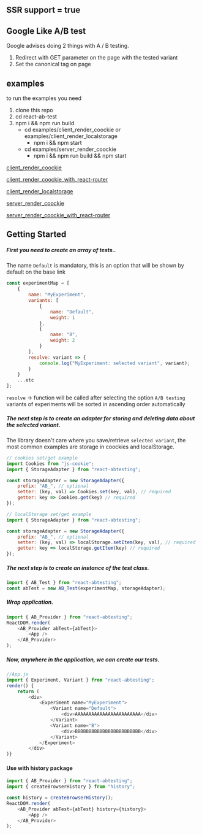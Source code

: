 ## SSR support = true

## Google Like A/B test

Google advises doing 2 things with A / B testing.

1. Redirect with GET parameter on the page with the tested variant
2. Set the canonical tag on page

## examples

to run the examples you need

1. clone this repo
2. cd react-ab-test
3. npm i && npm run build
    - cd examples/client_render_coockie or examples/client_render_localstorage
        - npm i && npm start
    - cd examples/server_render_coockie
        - npm i && npm run build && npm start

[client_render_coockie](https://github.com/101internet/react-ab-test/tree/master/examples/client_render_coockie)

[client_render_coockie_with_react-router](https://github.com/101internet/react-ab-test/tree/next/examples/client_render_coockie_with_react-router)

[client_render_localstorage](https://github.com/101internet/react-ab-test/tree/master/examples/client_render_localstorage)

[server_render_coockie](https://github.com/101internet/react-ab-test/tree/master/examples/server_render_coockie)

[server_render_coockie_with_react-router](https://github.com/101internet/react-ab-test/tree/next/examples/server_render_coockie_with_react-router)

## Getting Started

##### First you need to create an array of tests..

The name `Default` is mandatory, this is an option that will be shown by default on the base link

```javascript
const experimentMap = [
    {
        name: "MyExperiment",
        variants: [
            {
                name: "Default",
                weight: 1
            },
            {
                name: "B",
                weight: 2
            }
        ],
        resolve: variant => {
            console.log("MyExperiment: selected variant", variant);
        }
    }
    ...etc
];
```

`resolve` -> function will be called after selecting the option `A/B testing`
variants of experiments will be sorted in ascending order automatically

##### The next step is to create an adapter for storing and deleting data about the selected variant.

The library doesn't care where you save/retrieve `selected variant`, the most common examples are storage in coockies and localStorage.

```javascript
// cookies set/get example
import Cookies from "js-cookie";
import { StorageAdapter } from "react-abtesting";

const storageAdapter = new StorageAdapter({
    prefix: "AB_", // optional
    setter: (key, val) => Cookies.set(key, val), // required
    getter: key => Cookies.get(key) // required
});
```

```javascript
// localStorage set/get example
import { StorageAdapter } from "react-abtesting";

const storageAdapter = new StorageAdapter({
    prefix: "AB_", // optional
    setter: (key, val) => localStorage.setItem(key, val), // required
    getter: key => localStorage.getItem(key) // required
});
```

##### The next step is to create an instance of the test class.

```javascript
import { AB_Test } from "react-abtesting";
const abTest = new AB_Test(experimentMap, storageAdapter);
```

##### Wrap application.

```javascript
import { AB_Provider } from "react-abtesting";
ReactDOM.render(
    <AB_Provider abTest={abTest}>
        <App />
    </AB_Provider>
);
```

##### Now, anywhere in the application, we can create our tests.

```javascript
//App.js
import { Experiment, Variant } from "react-abtesting";
render() {
    return (
        <div>
            <Experiment name="MyExperiment">
                <Variant name="Default">
                    <div>AAAAAAAAAAAAAAAAAAAAAAAA</div>
                </Variant>
                <Variant name="B">
                    <div>BBBBBBBBBBBBBBBBBBBBBBBB</div>
                </Variant>
            </Experiment>
        </div>
)}
```

#### Use with history package

```javascript
import { AB_Provider } from "react-abtesting";
import { createBrowserHistory } from "history";

const history = createBrowserHistory();
ReactDOM.render(
    <AB_Provider abTest={abTest} history={history}>
        <App />
    </AB_Provider>
);
```
